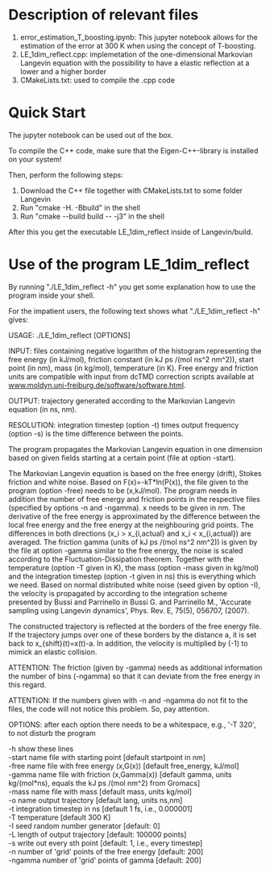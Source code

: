 # Description of relevant files

1) error_estimation_T_boosting.ipynb: This jupyter notebook allows for the estimation
of the error at 300 K when using the concept of T-boosting.
2) LE_1dim_reflect.cpp: implemetation of the one-dimensional Markovian Langevin 
equation with the possibility to have a elastic reflection at a lower and a higher border
3) CMakeLists.txt: used to compile the .cpp code


# Quick Start

The jupyter notebook can be used out of the box.

To compile the C++ code, make sure that the Eigen-C++-library is installed on your system!

Then, perform the following steps:
1) Download the C++ file together with CMakeLists.txt to some folder Langevin
2) Run "cmake -H. -Bbuild" in the shell
3) Run "cmake --build build -- -j3" in the shell

After this you get the executable LE_1dim_reflect inside of Langevin/build.

# Use of the program LE_1dim_reflect

By running "./LE_1dim_reflect -h" you get some explanation how to use the program inside your shell.

For the impatient users, the following text shows what "./LE_1dim_reflect -h" gives:

USAGE: ./LE_1dim_reflect [OPTIONS]

INPUT: files containing negative logarithm of the histogram representing the free energy (in kJ/mol), friction constant (in kJ ps /(mol ns^2 nm^2)), start point (in nm), mass (in kg/mol), temperature (in K). Free energy and friction units are compatible with input from dcTMD correction scripts available at www.moldyn.uni-freiburg.de/software/software.html.

OUTPUT: trajectory generated according to the Markovian Langevin equation (in ns, nm).

RESOLUTION: integration timestep (option -t) times output frequency (option -s) is the time difference between the points.

The program propagates the Markovian Langevin equation in one dimension based on given fields starting at a certain point (file at option -start).
     
The Markovian Langevin equation is based on the free energy (drift), Stokes friction and white noise. Based on F(x)=-kT*ln(P(x)), the file given to the program (option -free) needs to be (x,kJ/mol). The program needs in addition the number of free energy and friction points in the respective files (specified by options -n and -ngamma). x needs to be given in nm.
The derivative of the free energy is approximated by the difference between the local free energy and the free energy at the neighbouring grid points.
The differences in both directions (x_i > x_{i,actual} and x_i < x_{i,actual}) are averaged. The friction gamma (units of kJ ps /(mol ns^2 nm^2)) is given by the file at option -gamma similar to the free energy, the noise is scaled according to the Fluctuation-Dissipation theorem.
Together with the temperature (option -T given in K), the mass (option -mass given in kg/mol) and the integration timestep (option -t given in ns) this is everything which we need. Based on normal distributed white noise (seed given by option -I), the velocity is propagated by according to the integration scheme presented by Bussi and Parrinello in Bussi G. and Parrinello M., 'Accurate sampling using Langevin dynamics', Phys. Rev. E, 75(5), 056707, (2007).
     
The constructed trajectory is reflected at the borders of the free energy file. If the trajectory jumps over one of these borders by the
distance a, it is set back to x_{shift}(t)=x(t)-a. In addition, the velocity is multiplied by (-1) to mimick an elastic collision.
     
     
ATTENTION: The friction (given by -gamma) needs as additional information the number of bins (-ngamma) so that it can deviate from the free energy in this regard.

ATTENTION: If the numbers given with -n and -ngamma do not fit to the files, the code will not notice this problem. So, pay attention.
     
     
OPTIONS: after each option there needs to be a whitespace, e.g., '-T 320', to not disturb the program

-h show these lines\
-start name file with starting point [default startpoint in nm]\
-free name file with free energy (x,G(x)) [default free_energy, kJ/mol]\
-gamma name file with friction (x,Gamma(x)) [default gamma, units kg/(mol*ns), equals the kJ ps /(mol nm^2) from Gromacs]\
-mass name file with mass [default mass, units kg/mol]\
-o name output trajectory [default lang, units ns,nm]\
-t integration timestep in ns [default 1 fs, i.e., 0.000001]\
-T temperature [default 300 K]\
-I seed random number generator [default: 0]\
-L length of output trajectory [default: 100000 points]\
-s write out every sth point [default: 1, i.e., every timestep]\
-n number of 'grid' points of the free energy [default: 200]\
-ngamma number of 'grid' points of gamma [default: 200]
